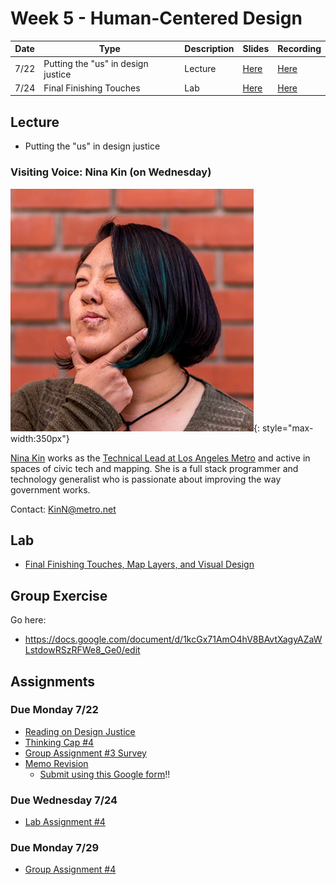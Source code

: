 # Week 5 - Human-Centered Design

Date|Type|Description|Slides|Recording|
|---|----|-----------|------|---------|
|7/22|Putting the "us" in design justice|Lecture|[Here](../materials/AA191_S_W5_Lecture_5.pdf)|[Here](https://ucla.zoom.us/rec/share/z6ZSWHSrC8KmaF_ykIxb8U2CX--7qykq4Hp2-wAUyAqX5TeLk3gSNH1be9TJw-jc.LJSmsyGMo_Bvdah6)|
|7/24|Final Finishing Touches|Lab|[Here](../materials/AA191_S_W5_Lab_5.pdf)|[Here](https://ucla.zoom.us/rec/share/R3gnj941VfvGH0w-Q0koE-aX_9n5T3sRVJV8rbGZAoh0Y6VobH03R7SQc7PodYlS.Zj9_yL3fBqYFNw74)|

## Lecture

- Putting the "us" in design justice

### Visiting Voice: Nina Kin (on Wednesday)

![./media/ninakin.png](../media/ninakin.png){: style="max-width:350px"}

[Nina Kin](http://www.ninakin.com/) works as the [Technical Lead at Los Angeles Metro](https://developer.metro.net/api/) and active in spaces of civic tech and mapping. She is a full stack programmer and technology generalist who is passionate about improving the way government works.

Contact: [KinN@metro.net](mailto:KinN@metro.net)

## Lab

- [Final Finishing Touches, Map Layers, and Visual Design](../labs/week5/index.md)

## Group Exercise

Go here:

- https://docs.google.com/document/d/1kcGx71AmO4hV8BAvtXagyAZaWLstdowRSzRFWe8_Ge0/edit

## Assignments

### Due Monday 7/22

- [Reading on Design Justice](../assignments/week4/reading.md)
- [Thinking Cap #4](../assignments/week4/thinking_cap.md)
- [Group Assignment #3 Survey](../assignments/week3/group_assignment.md)
- [Memo Revision](../assignments/week3/group_assignment.md)
  - [Submit using this Google form](https://forms.gle/Cdr29ZmYt3qXnvRMA)!!

### Due Wednesday 7/24

- [Lab Assignment #4](../assignments/week4/lab_assignment.md)


### Due Monday 7/29
- [Group Assignment #4](../assignments/week5/group_assignment.md)


